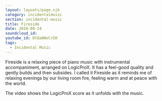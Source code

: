 ```yaml
---
layout: layouts/page.njk
category: incidentalmusic
section: incidental-music
title: Fireside
date: 2018-09-24
soundcloud_id:
youtube_id: DtQa0WvCrG0
tags: 
  - Incidental Music
---
```


Fireside is a relaxing piece of piano music with instrumental accompaniment, arranged on LogicProX. It has a feel-good quality and gently builds and then subsides. I called it Fireside as it reminds me of relaxing evenings by our living room fire, feeling warm and at peace with the world.

The video shows the LogicProX score as it unfolds with the music.
